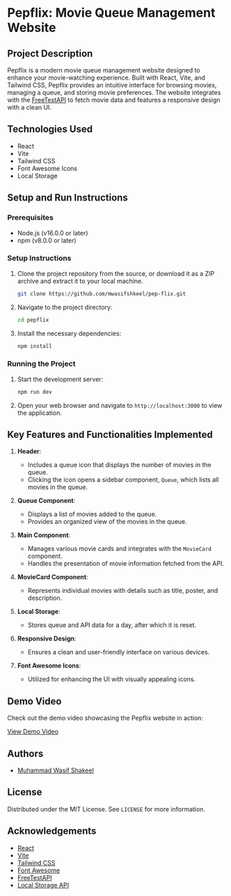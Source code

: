 # Pepflix: Movie Queue Management Website

## Project Description

Pepflix is a modern movie queue management website designed to enhance your movie-watching experience. Built with React, Vite, and Tailwind CSS, Pepflix provides an intuitive interface for browsing movies, managing a queue, and storing movie preferences. The website integrates with the [FreeTestAPI](https://freetestapi.com/api/v1/movies) to fetch movie data and features a responsive design with a clean UI.

## Technologies Used

- React
- Vite
- Tailwind CSS
- Font Awesome Icons
- Local Storage

## Setup and Run Instructions

### Prerequisites

- Node.js (v16.0.0 or later)
- npm (v8.0.0 or later)

### Setup Instructions

1. Clone the project repository from the source, or download it as a ZIP archive and extract it to your local machine.
    ```bash
    git clone https://github.com/mwasifshkeel/pep-flix.git
    ```
2. Navigate to the project directory:
    ```bash
    cd pepflix
    ```
3. Install the necessary dependencies:
    ```bash
    npm install
    ```

### Running the Project

1. Start the development server:
    ```bash
    npm run dev
    ```
2. Open your web browser and navigate to `http://localhost:3000` to view the application.

## Key Features and Functionalities Implemented

1. **Header**:
    - Includes a queue icon that displays the number of movies in the queue.
    - Clicking the icon opens a sidebar component, `Queue`, which lists all movies in the queue.

2. **Queue Component**:
    - Displays a list of movies added to the queue.
    - Provides an organized view of the movies in the queue.

3. **Main Component**:
    - Manages various movie cards and integrates with the `MovieCard` component.
    - Handles the presentation of movie information fetched from the API.

4. **MovieCard Component**:
    - Represents individual movies with details such as title, poster, and description.

5. **Local Storage**:
    - Stores queue and API data for a day, after which it is reset.

6. **Responsive Design**:
    - Ensures a clean and user-friendly interface on various devices.

7. **Font Awesome Icons**:
    - Utilized for enhancing the UI with visually appealing icons.

## Demo Video

Check out the demo video showcasing the Pepflix website in action:

<a href="https://www.linkedin.com/embed/feed/update/urn:li:ugcPost:7230612567600074752?compact=1" target="_blank" rel="noopener noreferrer">View Demo Video</a>

## Authors

- [Muhammad Wasif Shakeel](https://github.com/mwasifshkeel)

## License

Distributed under the MIT License. See `LICENSE` for more information.

## Acknowledgements

- [React](https://reactjs.org/)
- [Vite](https://vitejs.dev/)
- [Tailwind CSS](https://tailwindcss.com/)
- [Font Awesome](https://fontawesome.com/)
- [FreeTestAPI](https://freetestapi.com/api/v1/movies)
- [Local Storage API](https://developer.mozilla.org/en-US/docs/Web/API/Window/localStorage)
